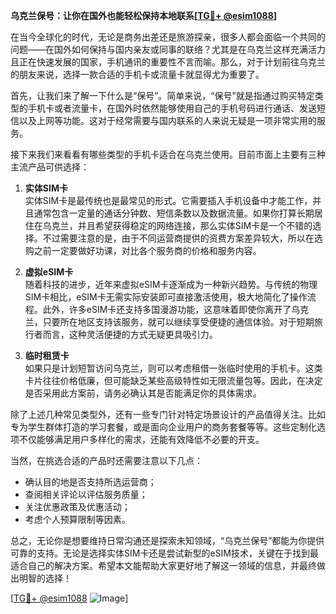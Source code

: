 **乌克兰保号：让你在国外也能轻松保持本地联系[[TG💪+ @esim1088](https://t.me/s/esim1088)]**

在当今全球化的时代，无论是商务出差还是旅游探亲，很多人都会面临一个共同的问题——在国外如何保持与国内亲友或同事的联络？尤其是在乌克兰这样充满活力且正在快速发展的国家，手机通讯的重要性不言而喻。那么，对于计划前往乌克兰的朋友来说，选择一款合适的手机卡或流量卡就显得尤为重要了。

首先，让我们来了解一下什么是“保号”。简单来说，“保号”就是指通过购买特定类型的手机卡或者流量卡，在国外时依然能够使用自己的手机号码进行通话、发送短信以及上网等功能。这对于经常需要与国内联系的人来说无疑是一项非常实用的服务。

接下来我们来看看有哪些类型的手机卡适合在乌克兰使用。目前市面上主要有三种主流产品可供选择：

1. **实体SIM卡**  
   实体SIM卡是最传统也是最常见的形式。它需要插入手机设备中才能工作，并且通常包含一定量的通话分钟数、短信条数以及数据流量。如果你打算长期居住在乌克兰，并且希望获得稳定的网络连接，那么实体SIM卡是一个不错的选择。不过需要注意的是，由于不同运营商提供的资费方案差异较大，所以在选购之前一定要做好功课，对比各个服务商的价格和服务内容。

2. **虚拟eSIM卡**  
   随着科技的进步，近年来虚拟eSIM卡逐渐成为一种新兴趋势。与传统的物理SIM卡相比，eSIM卡无需实际安装即可直接激活使用，极大地简化了操作流程。此外，许多eSIM卡还支持多国漫游功能，这意味着即使你离开了乌克兰，只要所在地区支持该服务，就可以继续享受便捷的通信体验。对于短期旅行者而言，这种灵活便捷的方式无疑更具吸引力。

3. **临时租赁卡**  
   如果只是计划短暂访问乌克兰，则可以考虑租借一张临时使用的手机卡。这类卡片往往价格低廉，但可能缺乏某些高级特性如无限流量包等。因此，在决定是否采用此方案前，请务必确认其是否能满足你的具体需求。

除了上述几种常见类型外，还有一些专门针对特定场景设计的产品值得关注。比如专为学生群体打造的学习套餐，或是面向企业用户的商务套餐等等。这些定制化选项不仅能够满足用户多样化的需求，还能有效降低不必要的开支。

当然，在挑选合适的产品时还需要注意以下几点：
- 确认目的地是否支持所选运营商；
- 查阅相关评论以评估服务质量；
- 关注优惠政策及优惠活动；
- 考虑个人预算限制等因素。

总之，无论你是想要维持日常沟通还是探索未知领域，“乌克兰保号”都能为你提供可靠的支持。无论是选择实体SIM卡还是尝试新型的eSIM技术，关键在于找到最适合自己的解决方案。希望本文能帮助大家更好地了解这一领域的信息，并最终做出明智的选择！

[[TG💪+ @esim1088](https://t.me/s/esim1088) ![Image](https://i.postimg.cc/4NQfJmqS/Snipaste-2025-05-13-00-14-12.png)]